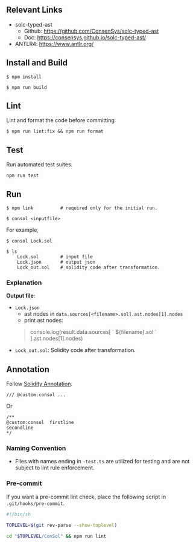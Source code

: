 ## Relevant Links
- solc-typed-ast
    - Github: https://github.com/ConsenSys/solc-typed-ast
    - Doc: https://consensys.github.io/solc-typed-ast/
- ANTLR4: https://www.antlr.org/

## Install and Build

```
$ npm install

$ npm run build
```

## Lint

Lint and format the code before committing.

```
$ npm run lint:fix && npm run format
```

## Test

Run automated test suites.

```
npm run test
```

## Run

```
$ npm link          # required only for the initial run.

$ consol <inputfile>
```

For example,

```
$ consol Lock.sol

$ ls
    Lock.sol        # input file
    Lock.json       # output json
    Lock_out.sol    # solidity code after transformation.
```

### Explanation

**Output file**:
- `Lock.json`
    - ast nodes in `data.sources[<filename>.sol].ast.nodes[1].nodes`
    - print ast nodes:
    > console.log(result.data.sources[ \` ${filename}.sol \` ].ast.nodes[1].nodes)
- `Lock_out.sol`: Solidity code after transformation.


## Annotation
Follow [Solidity Annotation](https://docs.soliditylang.org/en/v0.8.11/natspec-format.html).

```
/// @custom:consol ...
```

Or

```
/**
@custom:consol  firstline
secondline
*/
```

### Naming Convention

+ Files with names ending in `-test.ts` are utilized for testing and are not subject to lint rule enforcement.

### Pre-commit

If you want a pre-commit lint check, place the following script in `.git/hooks/pre-commit`.

```bash
#!/bin/sh

TOPLEVEL=$(git rev-parse --show-toplevel)

cd "$TOPLEVEL/ConSol" && npm run lint
```
